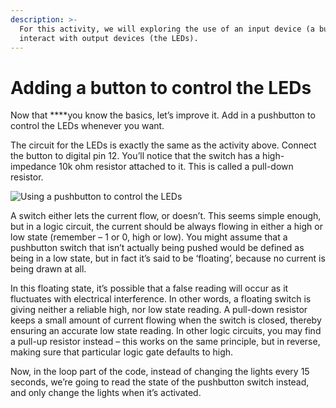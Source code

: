 ```yaml
---
description: >-
  For this activity, we will exploring the use of an input device (a button) to
  interact with output devices (the LEDs).
---
```


# Adding a button to control the LEDs

Now that ****you know the basics, let’s improve it. Add in a pushbutton to control the LEDs whenever you want.  
  
The circuit for the LEDs is exactly the same as the activity above. Connect the button to digital pin 12. You’ll notice that the switch has a high-impedance 10k ohm resistor attached to it. This is called a pull-down resistor.



![Using a pushbutton to control the LEDs](https://lh3.googleusercontent.com/2-6dC8A3bK14AiMGicSp5yQoceandE7aAavxkBI73enCsHlmhw9OBShkDqNnN3sc-p1CwBCkpGy7Vvif6lX7Nz-J7kGwsy5j5ccd9cwq_Q1pQeuRZUgC_KURc3gHsP209zsuKFbd)

A switch either lets the current flow, or doesn’t. This seems simple enough, but in a logic circuit, the current should be always flowing in either a high or low state \(remember – 1 or 0, high or low\). You might assume that a pushbutton switch that isn’t actually being pushed would be defined as being in a low state, but in fact it’s said to be ‘floating’, because no current is being drawn at all.

In this floating state, it’s possible that a false reading will occur as it fluctuates with electrical interference. In other words, a floating switch is giving neither a reliable high, nor low state reading. A pull-down resistor keeps a small amount of current flowing when the switch is closed, thereby ensuring an accurate low state reading. In other logic circuits, you may find a pull-up resistor instead – this works on the same principle, but in reverse, making sure that particular logic gate defaults to high.

Now, in the loop part of the code, instead of changing the lights every 15 seconds, we’re going to read the state of the pushbutton switch instead, and only change the lights when it’s activated.  
  


  


